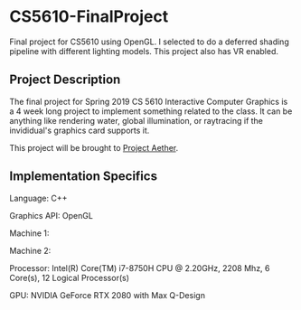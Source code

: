# CS5610-FinalProject
Final project for CS5610 using OpenGL. I selected to do a deferred shading pipeline with different lighting models. This project also has VR enabled.

## Project Description
The final project for Spring 2019 CS 5610 Interactive Computer Graphics is a 4 week long project to implement something related to the class. It can be anything like rendering water, global illumination, or raytracing if the invididual's graphics card supports it.

This project will be brought to [Project Aether](https://github.com/MichaelGardone/ProjectAether).

## Implementation Specifics
Language: C++

Graphics API: OpenGL

Machine 1:

Machine 2:

Processor: Intel(R) Core(TM) i7-8750H CPU @ 2.20GHz, 2208 Mhz, 6 Core(s), 12 Logical Processor(s)

GPU: NVIDIA GeForce RTX 2080 with Max Q-Design
